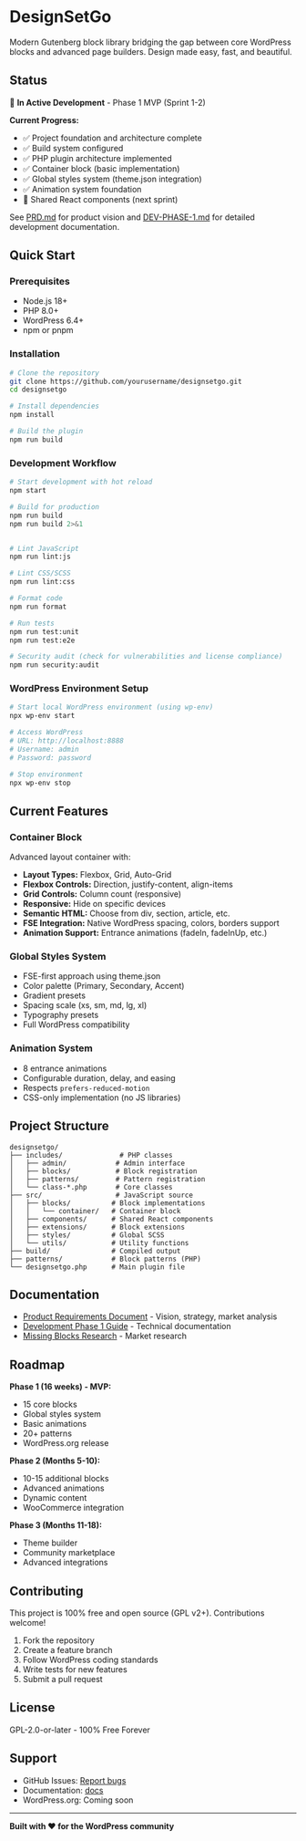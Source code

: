 # DesignSetGo

Modern Gutenberg block library bridging the gap between core WordPress blocks and advanced page builders. Design made easy, fast, and beautiful.

## Status

🚧 **In Active Development** - Phase 1 MVP (Sprint 1-2)

**Current Progress:**
- ✅ Project foundation and architecture complete
- ✅ Build system configured
- ✅ PHP plugin architecture implemented
- ✅ Container block (basic implementation)
- ✅ Global styles system (theme.json integration)
- ✅ Animation system foundation
- 🔄 Shared React components (next sprint)

See [PRD.md](PRD.md) for product vision and [DEV-PHASE-1.md](DEV-PHASE-1.md) for detailed development documentation.

## Quick Start

### Prerequisites

- Node.js 18+
- PHP 8.0+
- WordPress 6.4+
- npm or pnpm

### Installation

```bash
# Clone the repository
git clone https://github.com/yourusername/designsetgo.git
cd designsetgo

# Install dependencies
npm install

# Build the plugin
npm run build
```

### Development Workflow

```bash
# Start development with hot reload
npm start

# Build for production
npm run build
npm run build 2>&1


# Lint JavaScript
npm run lint:js

# Lint CSS/SCSS
npm run lint:css

# Format code
npm run format

# Run tests
npm run test:unit
npm run test:e2e

# Security audit (check for vulnerabilities and license compliance)
npm run security:audit
```

### WordPress Environment Setup

```bash
# Start local WordPress environment (using wp-env)
npx wp-env start

# Access WordPress
# URL: http://localhost:8888
# Username: admin
# Password: password

# Stop environment
npx wp-env stop
```

## Current Features

### Container Block
Advanced layout container with:
- **Layout Types:** Flexbox, Grid, Auto-Grid
- **Flexbox Controls:** Direction, justify-content, align-items
- **Grid Controls:** Column count (responsive)
- **Responsive:** Hide on specific devices
- **Semantic HTML:** Choose from div, section, article, etc.
- **FSE Integration:** Native WordPress spacing, colors, borders support
- **Animation Support:** Entrance animations (fadeIn, fadeInUp, etc.)

### Global Styles System
- FSE-first approach using theme.json
- Color palette (Primary, Secondary, Accent)
- Gradient presets
- Spacing scale (xs, sm, md, lg, xl)
- Typography presets
- Full WordPress compatibility

### Animation System
- 8 entrance animations
- Configurable duration, delay, and easing
- Respects `prefers-reduced-motion`
- CSS-only implementation (no JS libraries)

## Project Structure

```
designsetgo/
├── includes/              # PHP classes
│   ├── admin/            # Admin interface
│   ├── blocks/           # Block registration
│   ├── patterns/         # Pattern registration
│   └── class-*.php       # Core classes
├── src/                  # JavaScript source
│   ├── blocks/          # Block implementations
│   │   └── container/   # Container block
│   ├── components/      # Shared React components
│   ├── extensions/      # Block extensions
│   ├── styles/          # Global SCSS
│   └── utils/           # Utility functions
├── build/               # Compiled output
├── patterns/            # Block patterns (PHP)
└── designsetgo.php      # Main plugin file
```

## Documentation

- [Product Requirements Document](PRD.md) - Vision, strategy, market analysis
- [Development Phase 1 Guide](DEV-PHASE-1.md) - Technical documentation
- [Missing Blocks Research](docs/MISSING-BLOCKS-RESEARCH.md) - Market research

## Roadmap

**Phase 1 (16 weeks) - MVP:**
- 15 core blocks
- Global styles system
- Basic animations
- 20+ patterns
- WordPress.org release

**Phase 2 (Months 5-10):**
- 10-15 additional blocks
- Advanced animations
- Dynamic content
- WooCommerce integration

**Phase 3 (Months 11-18):**
- Theme builder
- Community marketplace
- Advanced integrations

## Contributing

This project is 100% free and open source (GPL v2+). Contributions welcome!

1. Fork the repository
2. Create a feature branch
3. Follow WordPress coding standards
4. Write tests for new features
5. Submit a pull request

## License

GPL-2.0-or-later - 100% Free Forever

## Support

- GitHub Issues: [Report bugs](https://github.com/yourusername/designsetgo/issues)
- Documentation: [docs](./docs/)
- WordPress.org: Coming soon

---

**Built with ❤️ for the WordPress community**
